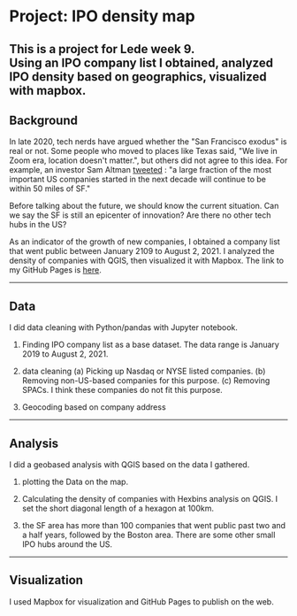 # Project: IPO density map 

This is a project for Lede week 9.  
Using an IPO company list I obtained, analyzed IPO density based on geographics, visualized with mapbox.
---
## Background
In late 2020, tech nerds have argued whether the "San Francisco exodus" is real or not.  Some people who moved to places like Texas said, "We live in  Zoom era, location doesn't matter.", but others did not agree to this idea.
For example, an investor Sam Altman [tweeted](https://twitter.com/sama/status/1341799820843831296?s=20) : "a large fraction of the most important US companies started in the next decade will continue to be within 50 miles of SF."

Before talking about the future, we should know the current situation. Can we say the SF is still an epicenter of innovation? Are there no other tech hubs in the US? 

As an indicator of the growth of new companies, I obtained a company list that went public between January 2109 to August 2, 2021. I analyzed the density of companies with QGIS, then visualized it with Mapbox. The link to my GitHub Pages is [here](https://hiromisa.github.io/IPO-density/).

---
## Data
I did data cleaning with Python/pandas with Jupyter notebook.

1. Finding IPO company list as a base dataset. The data range is January 2019 to August 2, 2021.

2. data cleaning
(a) Picking up Nasdaq or NYSE listed companies. (b) Removing non-US-based companies for this purpose. (c) Removing SPACs. I think these companies do not fit this purpose.

3. Geocoding based on company address

---
## Analysis
I did a geobased analysis with QGIS based on the data I gathered.

1. plotting the Data on the map.

2. Calculating the density of companies with Hexbins analysis on QGIS. I set the short diagonal length of a hexagon at 100km.

3. the SF area has more than 100 companies that went public past two and a half years, followed by the Boston area. There are some other small IPO hubs around the US. 

---
## Visualization
I used Mapbox for visualization and GitHub Pages to publish on the web. 





